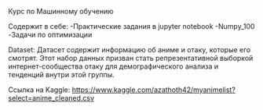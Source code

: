 Курс по Машинному обучению

Содержит в себе:
-Практические задания в jupyter notebook
-Numpy_100
-Задачи по оптимизации

Dataset:
Датасет содержит информацию об аниме и отаку, которые его смотрят. Этот набор данных призван стать репрезентативной выборкой интернет-сообщества отаку для демографического анализа и тенденций внутри этой группы.

Ссылка на Kaggle: https://www.kaggle.com/azathoth42/myanimelist?select=anime_cleaned.csv
